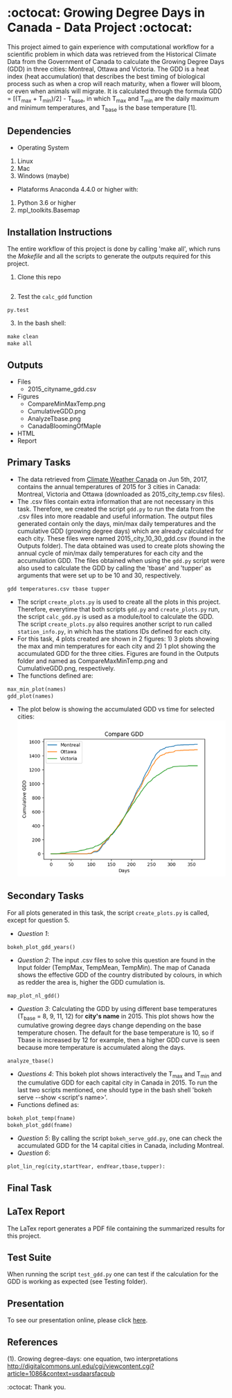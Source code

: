 # :octocat: Growing Degree Days in Canada - Data Project :octocat:

This project aimed to gain experience with computational workflow for a scientific problem in which data was retrieved from the Historical Climate Data from the Government of Canada to calculate the Growing Degree Days (GDD) in three cities: Montreal, Ottawa and Victoria. The GDD is a heat index (heat accumulation) that describes the best timing of biological process such as when a crop will reach maturity, when a flower will bloom, or even when animals will migrate. It is calculated through the formula GDD = [(T<sub>max</sub> + T<sub>min</sub>)/2] - T<sub>base</sub>, in which T<sub>max</sub> and T<sub>min</sub> are the daily maximum and minimum temperatures, and T<sub>base</sub> is the base temperature [1].

## Dependencies
* Operating System
1. Linux
2. Mac 
3. Windows (maybe)

* Plataforms
Anaconda 4.4.0 or higher with: 
1. Python 3.6 or higher
2. mpl_toolkits.Basemap

## Installation Instructions 
The entire workflow of this project is done by calling 'make all', which runs the *Makefile* and all the scripts to generate the outputs required for this project. 
1. Clone this repo
```git clone <repo name>.git
```
2. Test the `calc_gdd` function
```
py.test
```
3. In the bash shell:
```
make clean
make all
```

## Outputs
* Files
  - 2015_cityname_gdd.csv
* Figures
  - CompareMinMaxTemp.png
  - CumulativeGDD.png
  - AnalyzeTbase.png
  - CanadaBloomingOfMaple
* HTML
* Report

## Primary Tasks
* The data retrieved from [Climate Weather Canada](http://climate.weather.gc.ca) on Jun 5th, 2017, contains the annual temperatures of 2015 for 3 cities in Canada: Montreal, Victoria and Ottawa (downloaded as 2015_city_temp.csv files).
* The .csv files contain extra information that are not necessary in this task. Therefore, we created the script `gdd.py` to run the data from the .csv files into more readable and useful information. The output files generated contain only the days, min/max daily temperatures and the cumulative GDD (growing degree days) which are already calculated for each city. These files were named 2015_city_10_30_gdd.csv (found in the Outputs folder). The data obtained was used to create plots showing the annual cycle of min/max daily temperatures for each city and the accumulation GDD. The files obtained when using the `gdd.py` script were also used to calculate the GDD by calling the 'tbase' and 'tupper' as arguments that were set up to be 10 and 30, respectively. 
```
gdd temperatures.csv tbase tupper
``` 
* The script `create_plots.py` is used to create all the plots in this project. Therefore, everytime that both scripts `gdd.py` and `create_plots.py` run, the script `calc_gdd.py` is used as a module/tool to calculate the GDD. The script `create_plots.py` also requires another script to run called `station_info.py`, in which has the stations IDs defined for each city.  
* For this task, 4 plots created are shown in 2 figures: 1) 3 plots showing the max and min temperatures for each city and 2) 1 plot showing the accumulated GDD for the three cities.  Figures are found in the Outputs folder and named as CompareMaxMinTemp.png and CumulativeGDD.png, respectively. 
* The functions defined are:
```
max_min_plot(names)
gdd_plot(names)
```
* The plot below is showing the accumulated GDD vs time for selected cities: 
![alt text](https://raw.githubusercontent.com/evankielley/GDD/master/Output/CumulativeGDD.png?token=Abv3GRtFi3qHnLJFDwGDdtJajOOyqtUZks5ZSBtRwA%3D%3D)

## Secondary Tasks
For all plots generated in this task, the script `create_plots.py` is called, except for question 5.
* *Question 1*: 
```
bokeh_plot_gdd_years()
```
* *Question 2*: The input .csv files to solve this question are found in the Input folder (TempMax, TempMean, TempMin). The map of Canada shows the effective GDD of the country distributed by colours, in which as redder the area is, higher the GDD cumulation is.  
```
map_plot_nl_gdd()
```
* *Question 3*: Calculating the GDD by using different base temperatures (T<sub>base</sub> = 8, 9, 11, 12) for **city's name** in 2015. This plot shows how the cumulative growing degree days change depending on the base temperature chosen. The default for the base temperature is 10, so if Tbase is increased by 12 for example, then a higher GDD curve is seen because more temperature is accumulated along the days.
```
analyze_tbase()
```
* *Questions 4*: This bokeh plot shows interactively the T<sub>max</sub> and T<sub>min</sub> and the cumulative GDD for each capital city in Canada in 2015. To run the last two scripts mentioned, one should type in the bash shell 'bokeh serve --show <script's name>'.
* Functions defined as:
```
bokeh_plot_temp(fname)
bokeh_plot_gdd(fname)
```
* *Question 5*: By calling the script `bokeh_serve_gdd.py`, one can check the accumulated GDD for the 14 capital cities in Canada, including Montreal. 
* *Question 6*: 
```
plot_lin_reg(city,startYear, endYear,tbase,tupper): 
```

## Final Task

## LaTex Report
The LaTex report generates a PDF file containing the summarized results for this project.

## Test Suite
When running the script `test_gdd.py` one can test if the calculation for the GDD is working as expected (see Testing folder).

## Presentation
To see our presentation online, please click [here](https://evankielley.github.io/GDD/Presentation/presentation.html#1).

## References
(1). Growing degree-days: one equation, two interpretations http://digitalcommons.unl.edu/cgi/viewcontent.cgi?article=1086&context=usdaarsfacpub 


:octocat: Thank you.

